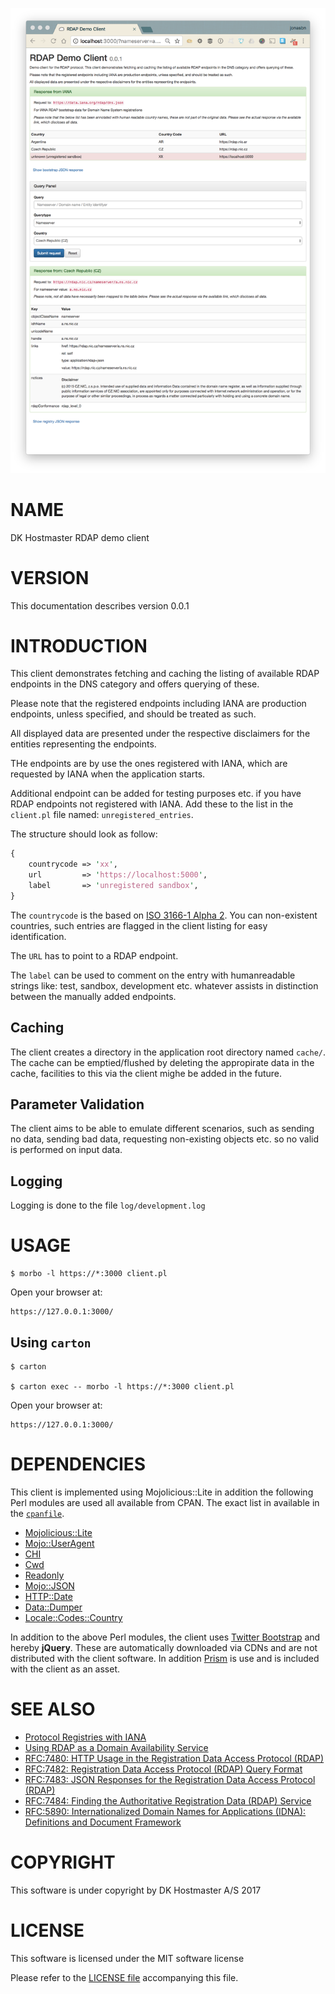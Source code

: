 ![screenshot](images/screenshot.png)

# NAME

DK Hostmaster RDAP demo client

# VERSION

This documentation describes version 0.0.1

# INTRODUCTION

This client demonstrates fetching and caching the listing of available RDAP endpoints in the DNS category and offers querying of these.

Please note that the registered endpoints including IANA are production endpoints, unless specified, and should be treated as such. 

All displayed data are presented under the respective disclaimers for the entities representing the endpoints.

THe endpoints are by use the ones registered with IANA, which are requested by IANA when the application starts.

Additional endpoint can be added for testing purposes etc. if you have RDAP endpoints not registered with IANA. Add these to the list in the `client.pl` file named: `unregistered_entries`.

The structure should look as follow:

```perl
{
    countrycode => 'xx',
    url         => 'https://localhost:5000',
    label       => 'unregistered sandbox',
}
```

The `countrycode` is the based on [ISO 3166-1 Alpha 2](https://en.wikipedia.org/wiki/ISO_3166-1_alpha-2). You can non-existent countries, such entries are flagged in the client listing for easy identification.

The `URL` has to point to a RDAP endpoint.

The `label` can be used to comment on the entry with humanreadable strings like: test, sandbox, development etc. whatever assists in distinction between the manually added endpoints.

## Caching

The client creates a directory in the application root directory named `cache/`. The cache can be emptied/flushed by deleting the appropirate data in the cache, facilities to this via the client mighe be added in the future.

## Parameter Validation

The client aims to be able to emulate different scenarios, such as sending no data, sending bad data, requesting non-existing objects etc. so no valid is performed on input data.

## Logging

Logging is done to the file `log/development.log`

# USAGE

    $ morbo -l https://*:3000 client.pl

Open your browser at:

    https://127.0.0.1:3000/

## Using `carton`

    $ carton

    $ carton exec -- morbo -l https://*:3000 client.pl

Open your browser at:

    https://127.0.0.1:3000/

# DEPENDENCIES

This client is implemented using Mojolicious::Lite in addition the following
Perl modules are used all available from CPAN. The exact list in available in the [`cpanfile`](cpanfile).

- [Mojolicious::Lite](https://metacpan.org/pod/Mojolicious::Lite)
- [Mojo::UserAgent](https://metacpan.org/pod/Mojo::UserAgent)
- [CHI](https://metacpan.org/pod/CHI)
- [Cwd](https://metacpan.org/pod/Cwd)
- [Readonly](https://metacpan.org/pod/Readonly)
- [Mojo::JSON](https://metacpan.org/pod/Mojo::JSON)
- [HTTP::Date](https://metacpan.org/pod/HTTP::Date)
- [Data::Dumper](https://metacpan.org/pod/Data::Dumper)
- [Locale::Codes::Country](https://metacpan.org/pod/distribution/Locale-Codes/lib/Locale/Country.pm)

In addition to the above Perl modules, the client uses [Twitter Bootstrap](http://getbootstrap.com/) and hereby **jQuery**. These are automatically downloaded via CDNs and are not distributed with the client software. In addition [Prism](http://prismjs.com/index.html) is use and is included with the client as an asset.

# SEE ALSO

- [Protocol Registries with IANA](https://www.iana.org/protocols)
- [Using RDAP as a Domain Availability Service](https://www.ietf.org/id/draft-newton-regext-rdap-domain-availability-00.txt)
- [RFC:7480: HTTP Usage in the Registration Data Access Protocol (RDAP)](https://tools.ietf.org/html/rfc7480)
- [RFC:7482: Registration Data Access Protocol (RDAP) Query Format](https://tools.ietf.org/html/rfc7482)
- [RFC:7483: JSON Responses for the Registration Data Access Protocol (RDAP)](https://tools.ietf.org/html/rfc7483)
- [RFC:7484: Finding the Authoritative Registration Data (RDAP) Service](https://tools.ietf.org/html/rfc7484)
- [RFC:5890: Internationalized Domain Names for Applications (IDNA): Definitions and Document Framework](https://tools.ietf.org/html/rfc5890)

# COPYRIGHT

This software is under copyright by DK Hostmaster A/S 2017

# LICENSE

This software is licensed under the MIT software license

Please refer to the [LICENSE file](LICENSE) accompanying this file.
